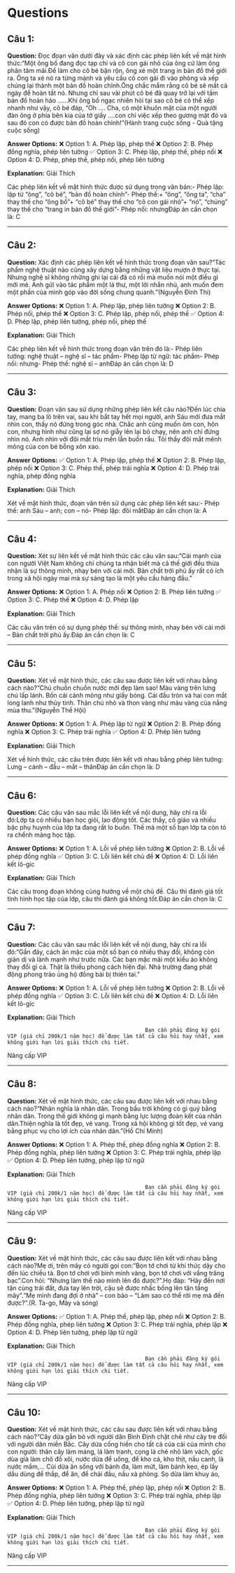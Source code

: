 # Questions

## Câu 1:

**Question:** Đọc đoạn văn dưới đây và xác định các phép liên kết về mặt hình thức:“Một ông bố đang đọc tạp chí và cô con gái nhỏ của ông cứ làm ông phân tâm mãi.Để làm cho cô bé bận rộn, ông xé một trang in bản đồ thế giới ra. Ông ta xé nó ra từng mảnh và yêu cầu cô con gái đi vào phòng và xếp chúng lại thành một bản đồ hoàn chỉnh.Ông chắc mẩm rằng cô bé sẽ mất cả ngày để hoàn tất nó. Nhưng chỉ sau vài phút cô bé đã quay trở lại với tấm bản đồ hoàn hảo ……Khi ông bố ngạc nhiên hỏi tại sao cô bé có thể xếp nhanh như vậy, cô bé đáp, “Oh …. Cha, có một khuôn mặt của một người đàn ông ở phía bên kia của tờ giấy ….con chỉ việc xếp theo gương mặt đó và sau đó con có được bản đồ hoàn chỉnh!”(Hành trang cuộc sống - Quà tặng cuộc sống)

**Answer Options:**
❌ Option 1: A. Phép lặp, phép thế
❌ Option 2: B. Phép đồng nghĩa, phép liên tưởng
✅ Option 3: C. Phép lặp, phép thế, phép nối
❌ Option 4: D. Phép, phép thế, phép nối, phép liên tưởng

**Explanation:** Giải Thích


Các phép liên kết về mặt hình thức được sử dụng trong văn bản:- Phép lặp: lặp từ “ông”, “cô bé”, “bản đồ hoàn chỉnh”- Phép thế:+ “ông”, “ông ta”, “cha” thay thế cho “ông bố”+ “cô bé” thay thế cho “cô con gái nhỏ”+ “nó”, “chúng” thay thế cho “trang in bản đồ thế giới”- Phép nối: nhưngĐáp án cần chọn là: C

---

## Câu 2:

**Question:** Xác định các phép liên kết về hình thức trong đoạn văn sau?“Tác phẩm nghệ thuật nào cũng xây dựng bằng những vật liệu mượn ở thực tại. Nhưng nghệ sĩ không những ghi lại cái đã có rồi mà muốn nói một điều gì mới mẻ. Anh gửi vào tác phẩm một lá thư, một lời nhắn nhủ, anh muốn đem một phần của mình góp vào đời sống chung quanh.”(Nguyễn Đình Thi)

**Answer Options:**
❌ Option 1: A. Phép lặp, phép liên tưởng
❌ Option 2: B. Phép nối, phép thế
❌ Option 3: C. Phép lặp, phép nối, phép thế
✅ Option 4: D. Phép lặp, phép liên tưởng, phép nối, phép thế

**Explanation:** Giải Thích


Các phép liên kết về hình thức trong đoạn văn trên đó là:- Phép liên tưởng: nghệ thuật – nghệ sĩ – tác phẩm- Phép lặp từ ngữ: tác phẩm- Phép nối: nhưng- Phép thế: nghệ sĩ – anhĐáp án cần chọn là: D

---

## Câu 3:

**Question:** Đoạn văn sau sử dụng những phép liên kết câu nào?Đến lúc chia tay, mang ba lô trên vai, sau khi bắt tay hết mọi người, anh Sáu mới đưa mắt nhìn con, thấy nó đứng trong góc nhà. Chắc anh cũng muốn ôm con, hôn con, nhưng hình như cũng lại sợ nó giẫy lên lại bỏ chạy, nên anh chỉ đứng nhìn nó. Anh nhìn với đôi mắt trìu mến lẫn buồn rầu. Tôi thấy đôi mắt mênh mông của con bé bỗng xôn xao.

**Answer Options:**
✅ Option 1: A. Phép lặp, phép thế
❌ Option 2: B. Phép lặp, phép nối
❌ Option 3: C. Phép thế, phép trái nghĩa
❌ Option 4: D. Phép trái nghĩa, phép đồng nghĩa

**Explanation:** Giải Thích


Xét về mặt hình thức, đoạn văn trên sử dụng các phép liên kết sau:- Phép thế: anh Sáu – anh; con – nó- Phép lặp: đôi mắtĐáp án cần chọn là: A

---

## Câu 4:

**Question:** Xét sự liên kết về mặt hình thức các câu văn sau:“Cái mạnh của con người Việt Nam không chỉ chúng ta nhận biết mà cả thế giới đều thừa nhận là sự thông minh, nhạy bén với cái mới. Bản chất trời phú ấy rất có ích trong xã hội ngày mai mà sự sáng tạo là một yêu cầu hàng đầu.”

**Answer Options:**
❌ Option 1: A. Phép nối
❌ Option 2: B. Phép liên tưởng
✅ Option 3: C. Phép thế
❌ Option 4: D. Phép lặp

**Explanation:** Giải Thích


Các câu văn trên có sự dụng phép thế: sự thông minh, nhay bén với cái mới – Bản chất trời phú ấy.Đáp án cần chọn là: C

---

## Câu 5:

**Question:** Xét về mặt hình thức, các câu sau được liên kết với nhau bằng cách nào?“Chú chuồn chuồn nước mới đẹp làm sao! Màu vàng trên lưng chú lấp lánh. Bốn cái cánh mỏng như giấy bóng. Cái đầu tròn và hai con mắt long lanh như thủy tinh. Thân chú nhỏ và thon vàng như màu vàng của nắng mùa thu.”(Nguyễn Thế Hội)

**Answer Options:**
❌ Option 1: A. Phép lặp từ ngữ
❌ Option 2: B. Phép đồng nghĩa
❌ Option 3: C. Phép trái nghĩa
✅ Option 4: D. Phép liên tưởng

**Explanation:** Giải Thích


Xét về hình thức, các câu trên được liên kết với nhau bằng phép liên tưởng: Lưng – cánh – đầu – mắt – thânĐáp án cần chọn là: D

---

## Câu 6:

**Question:** Các câu văn sau mắc lỗi liên kết về nội dung, hãy chỉ ra lỗi đó:Lớp ta có nhiều bạn học giỏi, lao động tốt. Các thầy, cô giáo và nhiều bậc phụ huynh của lớp ta đang rất lo buồn. Thế mà một số bạn lớp ta còn tỏ ra chểnh mảng học tập.

**Answer Options:**
❌ Option 1: A. Lỗi về phép liên tưởng
❌ Option 2: B. Lỗi về phép đồng nghĩa
✅ Option 3: C. Lỗi liên kết chủ đề
❌ Option 4: D. Lỗi liên kết lô-gíc

**Explanation:** Giải Thích


Các câu trong đoạn không cùng hướng về một chủ đề. Câu thì đánh giá tốt tình hình học tập của lớp, câu thì đánh giá không tốt.Đáp án cần chọn là: C

---

## Câu 7:

**Question:** Các câu văn sau mắc lỗi liên kết về nội dung, hãy chỉ ra lỗi đó:“Gần đây, cách ăn mặc của một số bạn có nhiều thay đổi, không còn giản dị và lành mạnh như trước nữa. Các bạn mặc mãi một kiểu áo không thay đổi gì cả. Thật là thiếu phong cách hiện đại. Nhà trường đang phát động phong trào ủng hộ đồng bài bị thiên tai.”

**Answer Options:**
❌ Option 1: A. Lỗi về phép liên tưởng
❌ Option 2: B. Lỗi về phép đồng nghĩa
✅ Option 3: C. Lỗi liên kết chủ đề
❌ Option 4: D. Lỗi liên kết lô-gíc

**Explanation:** Giải Thích




                                                Bạn cần phải đăng ký gói VIP (giá chỉ 200k/1 năm học) để được làm tất cả câu hỏi hay nhất, xem không giới hạn lời giải thích chi tiết.
                                            

Nâng cấp VIP

---

## Câu 8:

**Question:** Xét về mặt hình thức, các câu sau được liên kết với nhau bằng cách nào?“Nhân nghĩa là nhân dân. Trong bầu trời không có gì quý bằng nhân dân. Trong thế giới không gì mạnh bằng lực lượng đoàn kết của nhân dân.Thiện nghĩa là tốt đẹp, vẻ vang. Trong xã hội không gì tốt đẹp, vẻ vang bằng phục vụ cho lợi ích của nhân dân.”(Hồ Chí Minh)

**Answer Options:**
❌ Option 1: A. Phép thế, phép đồng nghĩa
❌ Option 2: B. Phép đồng nghĩa, phép liên tưởng
❌ Option 3: C. Phép trái nghĩa, phép lặp
✅ Option 4: D. Phép liên tưởng, phép lặp từ ngữ

**Explanation:** Giải Thích




                                                Bạn cần phải đăng ký gói VIP (giá chỉ 200k/1 năm học) để được làm tất cả câu hỏi hay nhất, xem không giới hạn lời giải thích chi tiết.
                                            

Nâng cấp VIP

---

## Câu 9:

**Question:** Xét về mặt hình thức, các câu sau được liên kết với nhau bằng cách nào?Mẹ ơi, trên mây có người gọi con:“Bọn tớ chơi từ khi thức dậy cho đến lúc chiều tà. Bọn tớ chơi với bình minh vàng, bọn tớ chơi với vầng trăng bạc”.Con hỏi: “Nhưng làm thế nào mình lên đó được?”.Họ đáp: “Hãy đến nơi tận cùng trái đất, đưa tay lên trời, cậu sẽ được nhấc bổng lên tận tầng mây”.“Mẹ mình đang đợi ở nhà” – con bảo – “Làm sao có thể rời mẹ mà đến được?”.(R. Ta-go, Mây và sóng)

**Answer Options:**
✅ Option 1: A. Phép thế, phép lặp, phép nối
❌ Option 2: B. Phép đồng nghĩa, phép liên tưởng
❌ Option 3: C. Phép trái nghĩa, phép lặp
❌ Option 4: D. Phép liên tưởng, phép lặp từ ngữ

**Explanation:** Giải Thích




                                                Bạn cần phải đăng ký gói VIP (giá chỉ 200k/1 năm học) để được làm tất cả câu hỏi hay nhất, xem không giới hạn lời giải thích chi tiết.
                                            

Nâng cấp VIP

---

## Câu 10:

**Question:** Xét về mặt hình thức, các câu sau được liên kết với nhau bằng cách nào?“Cây dừa gắn bó với người dân Bình Định chặt chẽ như cây tre đối với người dân miền Bắc. Cây dừa cống hiến cho tất cả của cải của mình cho con người: thân cây làm máng, lá làm tranh, cọng lá chẻ nhỏ làm vách, gốc dùa già làm chõ đồ xôi, nước dừa để uống, để kho cá, kho thịt, nấu canh, là nước mắm,… Cùi dừa ăn sống với bánh đa, làm mứt, làm bánh kẹo, ép lấy dầu dùng để thắp, để ăn, để chải đầu, nấu xà phòng. Sọ dừa làm khuy áo,

**Answer Options:**
❌ Option 1: A. Phép thế, phép lặp, phép nối
❌ Option 2: B. Phép đồng nghĩa, phép liên tưởng
❌ Option 3: C. Phép trái nghĩa, phép lặp
✅ Option 4: D. Phép liên tưởng, phép lặp từ ngữ

**Explanation:** Giải Thích




                                                Bạn cần phải đăng ký gói VIP (giá chỉ 200k/1 năm học) để được làm tất cả câu hỏi hay nhất, xem không giới hạn lời giải thích chi tiết.
                                            

Nâng cấp VIP

---


